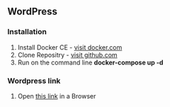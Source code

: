 ## WordPress

### Installation

1. Install Docker CE - [visit docker.com](https://www.docker.com/)
2. Clone Repositry - [visit github.com](https://github.com/kodemonki/wordpress)
3. Run on the command line **docker-compose up -d**

### Wordpress link

1. Open [this link](http://localhost) in a Browser